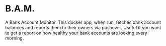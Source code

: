 # B.A.M.

A Bank Account Monitor. This docker app, when run, fetches bank account balances and reports them to their owners via pushover. Useful if you want to get a report on how healthy your bank accounts are looking every morning.
